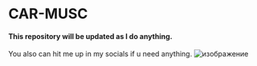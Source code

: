 # CAR-MUSC
#### This repository will be updated as I do anything.
You also can hit me up in my socials if u need anything.
![изображение](https://user-images.githubusercontent.com/67464545/202914362-87cf054b-702a-41fc-9bbb-b56ea28ec3b7.png)
